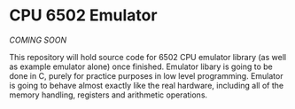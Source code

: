 # CPU 6502 Emulator
_COMING SOON_

This repository will hold source code for 6502 CPU emulator library (as well as example emulator alone)
once finished. Emulator libary is going to be done in C, purely for practice purposes in low level
programming. Emulator is going to behave almost exactly like the real hardware, including all of
the memory handling, registers and arithmetic operations.
